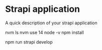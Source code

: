# Strapi application

A quick description of your strapi application


nvm ls
nvm use 14
node -v
npm install

npm run strapi develop